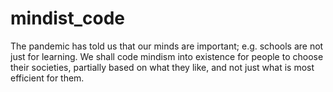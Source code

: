 # mindist_code
The pandemic has told us that our minds are important; e.g. schools are not just for learning. We shall code mindism into existence for people to choose their societies, partially based on what they like, and not just what is most efficient for them.

